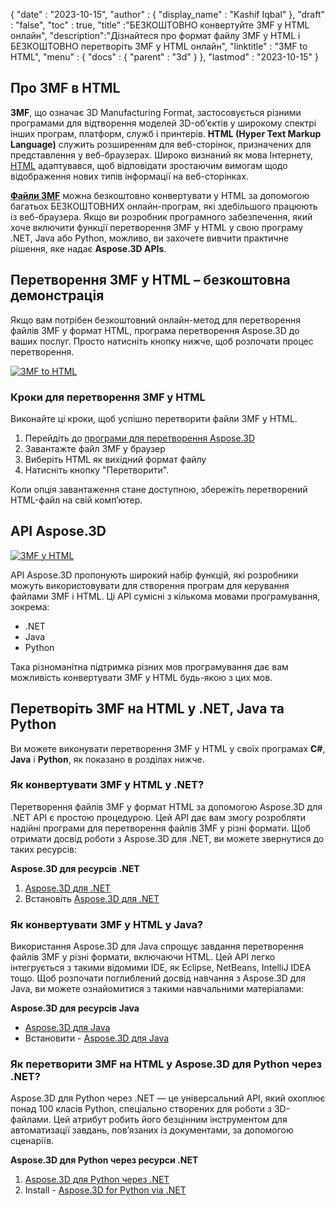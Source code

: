 {
  "date" : "2023-10-15",
  "author" : {
    "display_name" : "Kashif Iqbal"
},
  "draft" : "false",
  "toc" : true,
  "title" :"БЕЗКОШТОВНО конвертуйте 3MF у HTML онлайн",
  "description":"Дізнайтеся про формат файлу 3MF у HTML і БЕЗКОШТОВНО перетворіть 3MF у HTML онлайн",
  "linktitle" : "3MF to HTML",
  "menu" : {
    "docs" : {
      "parent" : "3d"
}
},
  "lastmod" : "2023-10-15"
}

## Про 3MF в HTML

**3MF**, що означає 3D Manufacturing Format, застосовується різними програмами для відтворення моделей 3D-об’єктів у широкому спектрі інших програм, платформ, служб і принтерів. **HTML (Hyper Text Markup Language)** служить розширенням для веб-сторінок, призначених для представлення у веб-браузерах. Широко визнаний як мова Інтернету, [HTML](/uk/web/html/) адаптувався, щоб відповідати зростаючим вимогам щодо відображення нових типів інформації на веб-сторінках.

**[Файли 3MF](/uk/3d/3mf/)** можна безкоштовно конвертувати у HTML за допомогою багатьох БЕЗКОШТОВНИХ онлайн-програм, які здебільшого працюють із веб-браузера. Якщо ви розробник програмного забезпечення, який хоче включити функції перетворення 3MF у HTML у свою програму .NET, Java або Python, можливо, ви захочете вивчити практичне рішення, яке надає **Aspose.3D APIs**.

## Перетворення 3MF у HTML – безкоштовна демонстрація

Якщо вам потрібен безкоштовний онлайн-метод для перетворення файлів 3MF у формат HTML, програма перетворення Aspose.3D до ваших послуг. Просто натисніть кнопку нижче, щоб розпочати процес перетворення.

[![3MF to HTML](../3mf-to-html.png)](https://products.aspose.app/3d/conversion/3mf-to-html)

### Кроки для перетворення 3MF у HTML

Виконайте ці кроки, щоб успішно перетворити файли 3MF у HTML.

1. Перейдіть до [програми для перетворення Aspose.3D](https://products.aspose.app/3d/conversion/3mf-to-html)
1. Завантажте файл 3MF у браузер
1. Виберіть HTML як вихідний формат файлу
1. Натисніть кнопку "Перетворити".

Коли опція завантаження стане доступною, збережіть перетворений HTML-файл на свій комп’ютер.

## API Aspose.3D

[![3MF у HTML](../try-aspose-3d.png)](https://products.aspose.com/3d/)

API Aspose.3D пропонують широкий набір функцій, які розробники можуть використовувати для створення програм для керування файлами 3MF і HTML. Ці API сумісні з кількома мовами програмування, зокрема:

* .NET
* Java
* Python

Така різноманітна підтримка різних мов програмування дає вам можливість конвертувати 3MF у HTML будь-якою з цих мов.

## Перетворіть 3MF на HTML у .NET, Java та Python

Ви можете виконувати перетворення 3MF у HTML у своїх програмах **C#**, **Java** і **Python**, як показано в розділах нижче.

### Як конвертувати 3MF у HTML у .NET?

Перетворення файлів 3MF у формат HTML за допомогою Aspose.3D для .NET API є простою процедурою. Цей API дає вам змогу розробляти надійні програми для перетворення файлів 3MF у різні формати. Щоб отримати досвід роботи з Aspose.3D для .NET, ви можете звернутися до таких ресурсів:

**Aspose.3D для ресурсів .NET**

1. [Aspose.3D для .NET](https://products.aspose.com/3d/net/)
1. Встановіть [Aspose.3D для .NET](https://docs.aspose.com/3d/net/installation/)

### Як конвертувати 3MF у HTML у Java?

Використання Aspose.3D для Java спрощує завдання перетворення файлів 3MF у різні формати, включаючи HTML. Цей API легко інтегрується з такими відомими IDE, як Eclipse, NetBeans, IntelliJ IDEA тощо. Щоб розпочати поглиблений досвід навчання з Aspose.3D для Java, ви можете ознайомитися з такими навчальними матеріалами:

**Aspose.3D для ресурсів Java**

* [Aspose.3D для Java](https://products.aspose.com/3d/java/)
* Встановити - [Aspose.3D для Java](https://docs.aspose.com/3d/java/installation/)

### Як перетворити 3MF на HTML у Aspose.3D для Python через .NET?

Aspose.3D для Python через .NET — це універсальний API, який охоплює понад 100 класів Python, спеціально створених для роботи з 3D-файлами. Цей атрибут робить його безцінним інструментом для автоматизації завдань, пов’язаних із документами, за допомогою сценаріїв.

**Aspose.3D для Python через ресурси .NET**

1. [Aspose.3D для Python через .NET](https://products.aspose.com/3d/python-net/)
1. Install - [Aspose.3D for Python via .NET](https://releases.aspose.com/3d/python-net/)
